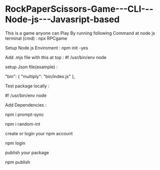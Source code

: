 # RockPaperScissors-Game---CLI---Node-js---Javasript-based
This is a game anyone can Play By running following Command at node js terminal (cmd) : npx RPCgame



Setup Node js Enviroment : npm init -yes


Add .mjs file with this at top :
#! /usr/bin/env node


setup Json file(example) : 

"bin": {
	"multiply": "bin/index.js"
},



Test package locally : 

#! /usr/bin/env node


Add Dependencies : 

npm i prompt-sync

npm i random-int


create or login your npm account

npm login


publish your package

npm publish
